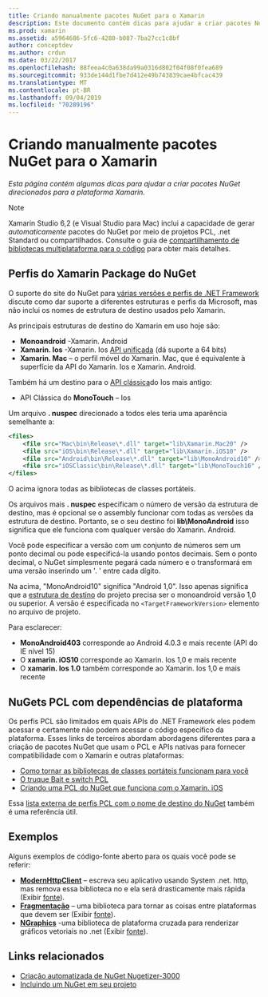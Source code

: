 ```yaml
---
title: Criando manualmente pacotes NuGet para o Xamarin
description: Este documento contém dicas para ajudar a criar pacotes NuGet direcionados para a plataforma Xamarin. Ele descreve os perfis do Xamarin Package do NuGet, PCL NuGets com dependências de plataforma e links para vários exemplos de código-fonte aberto.
ms.prod: xamarin
ms.assetid: a5964686-5fc6-4280-b087-7ba27cc1c8bf
author: conceptdev
ms.author: crdun
ms.date: 03/22/2017
ms.openlocfilehash: 88feea4c0a638da99a0316d802f04f08f0fea689
ms.sourcegitcommit: 933de144d1fbe7d412e49b743839cae4bfcac439
ms.translationtype: MT
ms.contentlocale: pt-BR
ms.lasthandoff: 09/04/2019
ms.locfileid: "70289196"
---
```

# <a name="manually-creating-nuget-packages-for-xamarin"></a>Criando manualmente pacotes NuGet para o Xamarin

_Esta página contém algumas dicas para ajudar a criar pacotes NuGet direcionados para a plataforma Xamarin._

> [!NOTE]
> Xamarin Studio 6,2 (e Visual Studio para Mac) inclui a capacidade de gerar _automaticamente_ pacotes do NuGet por meio de projetos PCL, .net Standard ou compartilhados. Consulte o guia de [compartilhamento de bibliotecas multiplataforma para o código](~/cross-platform/app-fundamentals/nuget-multiplatform-libraries/index.md) para obter mais detalhes.

## <a name="nuget-package-xamarin-profiles"></a>Perfis do Xamarin Package do NuGet

O suporte do site do NuGet para [várias versões e perfis de .NET Framework](https://docs.nuget.org/create/enforced-package-conventions) discute como dar suporte a diferentes estruturas e perfis da Microsoft, mas não inclui os nomes de estrutura de destino usados pelo Xamarin.

As principais estruturas de destino do Xamarin em uso hoje são:

- **Monoandroid** -Xamarin. Android
- **Xamarin. Ios** -Xamarin. Ios [API unificada](~/cross-platform/macios/unified/index.md) (dá suporte a 64 bits)
- **Xamarin. Mac** – o perfil móvel do Xamarin. Mac, que é equivalente à superfície da API do Xamarin. Ios e Xamarin. Android.

Também há um destino para o [API clássica](~/cross-platform/macios/unified/index.md)do Ios mais antigo:

- API Clássica do **MonoTouch** – Ios

Um arquivo **. nuspec** direcionado a todos eles teria uma aparência semelhante a:

```xml
<files>
    <file src="Mac\bin\Release\*.dll" target="lib\Xamarin.Mac20" />
    <file src="iOS\bin\Release\*.dll" target="lib\Xamarin.iOS10" />
    <file src="Android\bin\Release\*.dll" target="lib\MonoAndroid10" />
    <file src="iOSClassic\bin\Release\*.dll" target="lib\MonoTouch10" />
</files>
```

O acima ignora todas as bibliotecas de classes portáteis.

Os arquivos mais **. nuspec** especificam o número de versão da estrutura de destino, mas é opcional se o assembly funcionar com todas as versões da estrutura de destino. Portanto, se o seu destino foi **lib\MonoAndroid** isso significa que ele funciona com qualquer versão do Xamarin. Android.

Você pode especificar a versão com um conjunto de números sem um ponto decimal ou pode especificá-la usando pontos decimais. Sem o ponto decimal, o NuGet simplesmente pegará cada número e o transformará em uma versão inserindo um '. ' entre cada dígito.

Na acima, "MonoAndroid10" significa "Android 1,0". Isso apenas significa que a [estrutura de destino](~/android/app-fundamentals/android-api-levels.md) do projeto precisa ser o monoandroid versão 1,0 ou superior. A versão é especificada no `<TargetFrameworkVersion>` elemento no arquivo de projeto.

Para esclarecer:

- **MonoAndroid403** corresponde ao Android 4.0.3 e mais recente (API do IE nível 15)
- O **xamarin. iOS10** corresponde ao Xamarin. Ios 1,0 e mais recente
- O **xamarin. Ios 1.0** também corresponde ao Xamarin. Ios 1,0 e mais recente

## <a name="pcl-nugets-with-platform-dependencies"></a>NuGets PCL com dependências de plataforma

Os perfis PCL são limitados em quais APIs do .NET Framework eles podem acessar e certamente não podem acessar o código específico da plataforma. Esses links de terceiros abordam abordagens diferentes para a criação de pacotes NuGet que usam o PCL e APIs nativas para fornecer compatibilidade com o Xamarin e outras plataformas:

- [Como tornar as bibliotecas de classes portáteis funcionam para você](http://blogs.msdn.com/b/dsplaisted/archive/2012/08/27/how-to-make-portable-class-libraries-work-for-you.aspx)
- [O truque Bait e switch PCL](http://log.paulbetts.org/the-bait-and-switch-pcl-trick/)
- [Criando uma PCL do NuGet que funciona com o Xamarin. iOS](http://www.jimbobbennett.io/creating-a-nuget-pcl-that-works-with-xamarin-ios/)

Essa [lista externa de perfis PCL com o nome de destino do NuGet](http://embed.plnkr.co/03ck2dCtnJogBKHJ9EjY) também é uma referência útil.

## <a name="examples"></a>Exemplos

Alguns exemplos de código-fonte aberto para os quais você pode se referir:

- [**ModernHttpClient**](https://www.nuget.org/packages/modernhttpclient/) – escreva seu aplicativo usando System .net. http, mas remova essa biblioteca no e ela será drasticamente mais rápida (Exibir [fonte](https://github.com/paulcbetts/ModernHttpClient)).
- [**Fragmentação**](https://www.nuget.org/packages/Splat/) – uma biblioteca para tornar as coisas entre plataformas que devem ser (Exibir [fonte](https://github.com/paulcbetts/Splat)).
- [**NGraphics**](https://www.nuget.org/packages/NGraphics/) -uma biblioteca de plataforma cruzada para renderizar gráficos vetoriais no .net (Exibir [fonte](https://github.com/praeclarum/NGraphics/blob/master/NGraphics.nuspec)).

## <a name="related-links"></a>Links relacionados

- [Criação automatizada de NuGet Nugetizer-3000](~/cross-platform/app-fundamentals/nuget-multiplatform-libraries/index.md)       
- [Incluindo um NuGet em seu projeto](https://docs.microsoft.com/visualstudio/mac/nuget-walkthrough)
